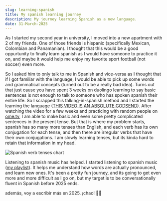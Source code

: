 ```yaml
---
slug: learning-spanish
title: My spanish learning journey
description: My journey learning Spanish as a new language.
date: 31-March-2025
---
```


As I started my second year in university, I moved into a new apartment with 2 of my friends. One of those friends is hispanic (specifically Mexican, Colombian and Panamanian). I thought that this would be a good oppurtunity to finally learn spanish as I would have someone to practice it on, and maybe it would help me enjoy my favorite sport football (not soccer) even more.

So I asked him to only talk to me in Spanish and vice-versa as I thought that if I got familiar with the language, I would be able to pick up some words and grammatical concepts (turned out to be a really bad idea). Turns out that just cause you have spent 3 weeks on duolingo learning to say basic sentences is not enough to talk to someone who has spoken spanish their entire life. So I scrapped this talking-in-spanish method and I started the learning the language ([THIS VIDEO IS AN ABSOLUTE GODSEND](https://www.youtube.com/watch?v=YHDZSHCt1DE)). After watching the video for a few weeks and practicing with random people on [ome.tv](https://ome.tv), I am able to make basic and even some pretty complicated sentences in the present tense. But that is where my problem starts, spanish has so many more tenses than English, and each verb has its own conjugation for each tense, and then there are irregular verbs that have their own conjugations. I am slowly learning tenses, but its kinda hard to retain that information in my head.

![Spanish verb tenses chart](https://preview.redd.it/spanish-verb-tenses-chart-v0-1owysf4f8qza1.png?auto=webp&s=a7cec41160dcfe66881a9150df3181ee23b0cef7)

Listening to spanish music has helped. I started listening to spanish music ([my playlist](https://music.apple.com/in/playlist/espa%C3%B1ol/pl.u-jV89b1WuD5bARL7)). It helps me understand how words are actually pronounced, and learn new ones. It's been a pretty fun journey, and its going to get even more and more difficult as I go on, but my target is to be conversationally fluent in Spanish before 2025 ends.

además, voy a escribir más en 2025. ¡chao! 👋🏻
